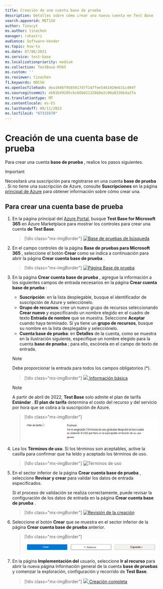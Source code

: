 ```yaml
---
title: Creación de una cuenta base de prueba
description: Detalles sobre cómo crear una nueva cuenta en Test Base
search.appverid: MET150
author: Tinacyt
ms.author: tinachen
manager: rshastri
audience: Software-Vendor
ms.topic: how-to
ms.date: 07/06/2021
ms.service: test-base
ms.localizationpriority: medium
ms.collection: TestBase-M365
ms.custom: ''
ms.reviewer: tinachen
f1.keywords: NOCSH
ms.openlocfilehash: dea1946f9585917d7f147fee5441919eb31c49df
ms.sourcegitcommit: eb81b49205cbc66b021326b8e2c00a8336b4a2fa
ms.translationtype: MT
ms.contentlocale: es-ES
ms.lasthandoff: 08/11/2022
ms.locfileid: "67315578"
---
```

# <a name="creating-a-test-base-account"></a>Creación de una cuenta base de prueba

Para crear una cuenta **base de prueba** , realice los pasos siguientes. 

> [!IMPORTANT]
> Necesitará una suscripción para registrarse en una cuenta **base de prueba** . Si no tiene una suscripción de Azure, consulte **Suscripciones** en la página [principal de Azure](https://ms.portal.azure.com/#home) para obtener información sobre cómo crear una. 

## <a name="to-create-a-test-base-account"></a>Para crear una cuenta base de prueba
 
1. En la página principal del [Azure Portal](https://ms.portal.azure.com/#home), busque **Test Base for Microsoft 365** en Azure Marketplace para mostrar los controles para crear una cuenta **de Test Base**. 

   > [!div class="mx-imgBorder"]
   > [![Base](Media/creatingaccount01-search.png) de pruebas de búsqueda ](Media/creatingaccount01-search.png#lightbox)

2. En el campo controles de la página **Base de pruebas para Microsoft 365** , seleccione el botón **Crear** como se indica a continuación para abrir la página **Crear cuenta base de prueba** . 

   > [!div class="mx-imgBorder"]
   > [![Página](Media/creatingaccount02-testbase.png) Base de prueba ](Media/creatingaccount02-testbase.png#lightbox)

3. En la página **Crear cuenta base de prueba** , agregue la información a los siguientes campos de entrada necesarios en la página **Crear cuenta base de prueba** : 

   - **Suscripción**: en la lista desplegable, busque el identificador de suscripción de Azure y selecciónelo. 
   - **Grupo de recursos**: cree un nuevo grupo de recursos seleccionando **Crear nuevo** y especificando un nombre elegido en el cuadro de texto **Entrada de nombre** que se muestra. Seleccione **Aceptar** cuando haya terminado. Si ya tiene un **grupo de recursos**, busque su nombre en la lista desplegable y selecciónelo. 
   - **Cuenta base de prueba**: en **Detalles** de la cuenta, como se muestra en la ilustración siguiente, especifique un nombre elegido para la cuenta **base de prueba** ; para ello, escónela en el campo de texto de entrada. 

   > [!NOTE]
   > Debe proporcionar la entrada para todos los campos obligatorios (*). 

   > [!div class="mx-imgBorder"]
   > [![](Media/creatingaccount03-basics.png) Información básica ](Media/creatingaccount03-basics.png#lightbox)

   > [!NOTE]
   > A partir de abril de 2022, **Test Base** solo admite el plan de tarifa **Estándar** . **El plan de tarifa** determina el costo del recurso y del servicio por hora que se cobra a la suscripción de Azure. 

   > [!div class="mx-imgBorder"]
   > ![Plan de tarifa](Media/creatingaccount04-pricing-tier.png)

4. Lea los **Términos de uso**. Si los términos son aceptables, active la casilla para confirmar que ha leído y aceptado los términos de uso. 

   > [!div class="mx-imgBorder"]
   > ![Términos de uso](Media/creatingaccount05-terms.png)

5. En el sector inferior de la página **Crear cuenta base de prueba** , seleccione **Revisar y crear** para validar los datos de entrada especificados. 

   Si el proceso de validación se realiza correctamente, puede revisar la configuración de los datos de entrada en la página **Crear cuenta base de prueba** . 

   > [!div class="mx-imgBorder"]
   > [![Revisión de la creación](Media/creatingaccount06-review.png) ](Media/creatingaccount06-review.png#lightbox)

6. Seleccione el botón **Crear** que se muestra en el sector inferior de la página **Crear cuenta base de prueba** anterior. 

   > [!div class="mx-imgBorder"]
   > ![Botón Crear](Media/creatingaccount07-create.png)

7. En la página **Implementación del** usuario, seleccione **Ir al recurso** para abrir la nueva página Información general de la cuenta **base de pruebas** y comenzar la exploración, configuración y recorrido de **Test Base**. 

   > [!div class="mx-imgBorder"]
   > [![](Media/creatingaccount08-complete.png) Creación completa ](Media/creatingaccount08-complete.png#lightbox)





